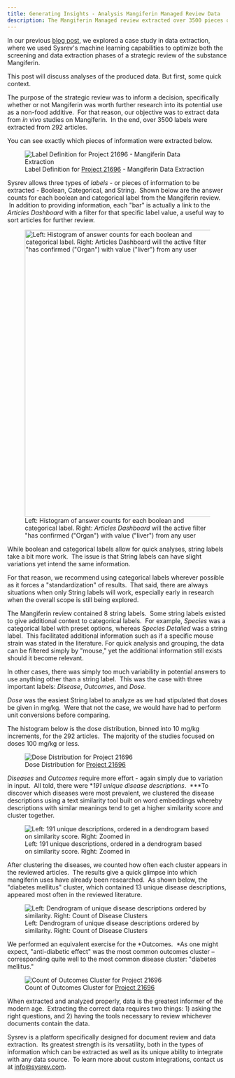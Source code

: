 ```yaml
---
title: Generating Insights - Analysis Mangiferin Managed Review Data
description: The Mangiferin Managed review extracted over 3500 pieces of information.  In this blog, we analyze boolean, categorical, and string labels to produce further insights from the literature.
---
```

In our previous [blog
post](https://blog.sysrev.com/mangiferin-managed-review/), we explored a
case study in data extraction, where we used Sysrev's machine learning
capabilities to optimize both the screening and data extraction phases
of a strategic review of the substance Mangiferin.  

This post will discuss analyses of the produced data. But first, some
quick context.  

The purpose of the strategic review was to inform a decision,
specifically whether or not Mangiferin was worth further research into
its potential use as a non-food additive.  For that reason, our
objective was to extract data from *in vivo* studies on Mangiferin.  In
the end, over 3500 labels were extracted from 292 articles.

You can see exactly which pieces of information were extracted below.

<figure>
<img src="https://sysrev-docs.s3.amazonaws.com/_posts/blog/content/images/2020/01/Screen-Shot-2020-01-24-at-1.36.57-PM.png" class="kg-image" alt="Label Definition for Project 21696 - Mangiferin Data Extraction" /><figcaption aria-hidden="true">Label Definition for <a href="https://sysrev.com/o/2/p/21696">Project 21696</a> - Mangiferin Data Extraction</figcaption>
</figure>

Sysrev allows three types of *labels* - or pieces of information to be
extracted - Boolean, Categorical, and String.  Shown below are the
answer counts for each boolean and categorical label from the Mangiferin
review.  In addition to providing information, each "bar" is actually a
link to the *Articles Dashboard* with a filter for that specific label
value, a useful way to sort articles for further review.

<figure>
<img src="https://sysrev-docs.s3.amazonaws.com/_posts/blog/content/images/2020/01/Screen-Shot-2020-01-24-at-1.39.42-PM-1.png" width="445" height="655" alt="Left: Histogram of answer counts for each boolean and categorical label. Right: Articles Dashboard will the active filter &quot;has confirmed (&quot;Organ&quot;) with value (&quot;liver&quot;) from any user" /><figcaption aria-hidden="true">Left: Histogram of answer counts for each boolean and categorical label. Right: <em>Articles Dashboard</em> will the active filter "has confirmed ("Organ") with value ("liver") from any user</figcaption>
</figure>

While boolean and categorical labels allow for quick analyses, string
labels take a bit more work.  The issue is that String labels can have
slight variations yet intend the same information.

For that reason, we recommend using categorical labels wherever possible
as it forces a "standardization" of results.  That said, there are
always situations when only String labels will work, especially early in
research when the overall scope is still being explored.  

The Mangiferin review contained 8 string labels.  Some string labels
existed to give additional context to categorical labels.  For example,
*Species* was a categorical label with preset options, whereas *Species
Detailed* was a string label.  This facilitated additional information
such as if a specific mouse strain was stated in the literature. For
quick analysis and grouping, the data can be filtered simply by "mouse,"
yet the additional information still exists should it become relevant.  

In other cases, there was simply too much variability in potential
answers to use anything other than a string label.  This was the case
with three important labels: *Disease*, *Outcomes*, and *Dose.*

*Dose* was the easiest String label to analyze as we had stipulated that
doses be given in mg/kg.  Were that not the case, we would have had to
perform unit conversions before comparing.  

The histogram below is the dose distribution, binned into 10 mg/kg
increments, for the 292 articles.  The majority of the studies focused
on doses 100 mg/kg or less.  

<figure>
<img src="https://lh6.googleusercontent.com/4nsAxnOOHxnfvDe-n_D_52CqUw6P8p0W4ACsDFs48TZAADSikR3x5e22ylzCl1K4qil9a4E9qgUGPUXm-rxd_69-Hl7QHrBJf9MF16BxHTtX9EyuXCyjR4I0te3xljYTwxqyjRB27Og" class="kg-image" alt="Dose Distribution for Project 21696" /><figcaption aria-hidden="true">Dose Distribution for <a href="https://sysrev.com/o/2/p/21696">Project 21696</a></figcaption>
</figure>

*Diseases* and *Outcomes* require more effort - again simply due to
variation in input.  All told, there were **191 unique disease
descriptions*.  ***To discover which diseases were most prevalent, we
clustered the disease descriptions using a text similarity tool built on
word embeddings whereby descriptions with similar meanings tend to get a
higher similarity score and cluster together.  

<figure>
<img src="https://sysrev-docs.s3.amazonaws.com/_posts/blog/content/images/2020/01/Screen-Shot-2020-01-24-at-2.10.08-PM.png" class="kg-image" alt="Left: 191 unique descriptions, ordered in a dendrogram based on similarity score. Right: Zoomed in" /><figcaption aria-hidden="true">Left: 191 unique descriptions, ordered in a dendrogram based on similarity score. Right: Zoomed in</figcaption>
</figure>

After clustering the diseases, we counted how often each cluster appears
in the reviewed articles.  The results give a quick glimpse into which
mangiferin uses have already been researched.  As shown below, the
"diabetes mellitus" cluster, which contained 13 unique disease
descriptions, appeared most often in the reviewed literature.

<figure>
<img src="https://sysrev-docs.s3.amazonaws.com/_posts/blog/content/images/2020/01/Screen-Shot-2020-01-24-at-6.43.50-PM.png" class="kg-image" alt="Left: Dendrogram of unique disease descriptions ordered by similarity. Right: Count of Disease Clusters " /><figcaption aria-hidden="true">Left: Dendrogram of unique disease descriptions ordered by similarity. Right: Count of Disease Clusters </figcaption>
</figure>

We performed an equivalent exercise for the *Outcomes.  *As one might
expect, "anti-diabetic effect" was the most common outcomes cluster –
corresponding quite well to the most common disease cluster: "diabetes
mellitus."

<figure>
<img src="https://lh5.googleusercontent.com/8vdCCY1aUw5sG5YyfircBGS2nkcXMrKVHDkoMoQE1cGO4vCmFhsrO7WWFjoAb0vqvZ9IuMWgcetr2uLeL5fE5Xq7boStXAJcfR9XowKHZE3QDzhUL4BZlYO5S2LTvOC3J9ufWukdi6Y" class="kg-image" alt="Count of Outcomes Cluster for Project 21696" /><figcaption aria-hidden="true">Count of Outcomes Cluster for <a href="https://sysrev.com/p/21696">Project 21696</a></figcaption>
</figure>

When extracted and analyzed properly, data is the greatest informer of
the modern age.  Extracting the correct data requires two things: 1)
asking the right questions, and 2) having the tools necessary to review
whichever documents contain the data.  

Sysrev is a platform specifically designed for document review and data
extraction.  Its greatest strength is its versatility, both in the types
of information which can be extracted as well as its unique ability to
integrate with any data source.  To learn more about custom
integrations, contact us at info@sysrev.com.  
  

